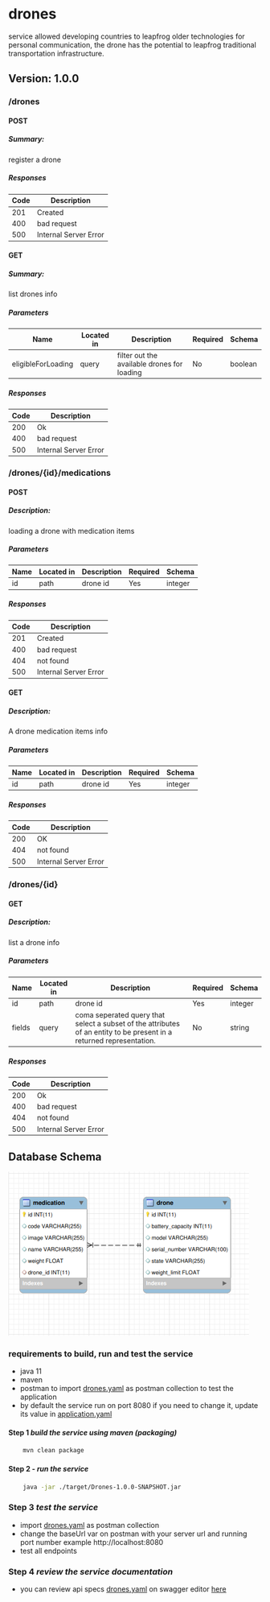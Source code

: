 # drones
service allowed developing countries to leapfrog older technologies for personal communication,
the drone has the potential to leapfrog traditional transportation infrastructure.


## Version: 1.0.0

### /drones

#### POST
##### Summary:

register a drone

##### Responses

| Code | Description |
| ---- | ----------- |
| 201 | Created |
| 400 | bad request |
| 500 | Internal Server Error |

#### GET
##### Summary:

list drones info

##### Parameters

| Name | Located in | Description | Required | Schema |
| ---- | ---------- | ----------- | -------- | ---- |
| eligibleForLoading | query |filter out the available drones for loading  | No | boolean |

##### Responses

| Code | Description |
| ---- | ----------- |
| 200 | Ok |
| 400 | bad request |
| 500 | Internal Server Error |

### /drones/{id}/medications

#### POST
##### Description:

loading a drone with medication items


##### Parameters

| Name | Located in | Description | Required | Schema |
| ---- | ---------- | ----------- | -------- | ---- |
| id | path |  drone id| Yes | integer |

##### Responses

| Code | Description |
| ---- | ----------- |
| 201 | Created |
| 400 | bad request |
| 404 | not found |
| 500 | Internal Server Error |

#### GET
##### Description:

A drone medication items info


##### Parameters

| Name | Located in | Description | Required | Schema |
| ---- | ---------- | ----------- | -------- | ---- |
| id | path | drone id | Yes | integer |

##### Responses

| Code | Description |
| ---- | ----------- |
| 200 | OK |
| 404 | not found |
| 500 | Internal Server Error |

### /drones/{id}

#### GET
##### Description:

list a drone info


##### Parameters

| Name | Located in | Description | Required | Schema |
| ---- | ---------- | ----------- | -------- | ---- |
| id | path | drone id | Yes | integer |
| fields | query | coma seperated query that select a subset of the attributes of an entity to be present in a returned representation. | No | string |

##### Responses

| Code | Description |
| ---- | ----------- |
| 200 | Ok |
| 400 | bad request |
| 404 | not found |
| 500 | Internal Server Error |

## Database Schema

![Alt text](src/main/resources/DronesERD.png?raw=true "Database Schema")

### requirements to build, run and test the service

- java 11 
- maven
- postman to import [drones.yaml](openAPI/drones.yaml) as postman collection 
    to test the application
- by default the service run on port 8080 if you need to change it, update its value in [application.yaml](src/main/resources/application.yaml)
#### Step 1  *build the service using maven (packaging)*
```bash
    mvn clean package
```
#### Step 2 - *run the service*
```bash
    java -jar ./target/Drones-1.0.0-SNAPSHOT.jar
```
### Step 3  *test the service*
- import [drones.yaml](openAPI/drones.yaml) as postman collection
- change the baseUrl var on postman with your server url and running port number example
  http://localhost:8080
- test all endpoints

### Step 4  *review the service documentation*
- you can review api specs [drones.yaml](openAPI/drones.yaml)
  on swagger editor [here]('http://editor.swagger.io/#/?import=https://github.com/ahmedshaheen93/Drones/raw/master/openAPI/drones.yaml')
